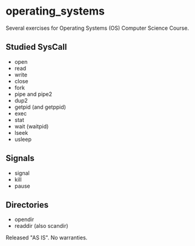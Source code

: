 # operating_systems

Several exercises for Operating Systems (OS) Computer Science Course.

## Studied SysCall
- open
- read
- write
- close
- fork
- pipe and pipe2
- dup2
- getpid (and getppid)
- exec
- stat
- wait (waitpid)
- lseek
- usleep

## Signals
- signal
- kill
- pause

## Directories
- opendir
- readdir (also scandir)


Released "AS IS". No warranties.
